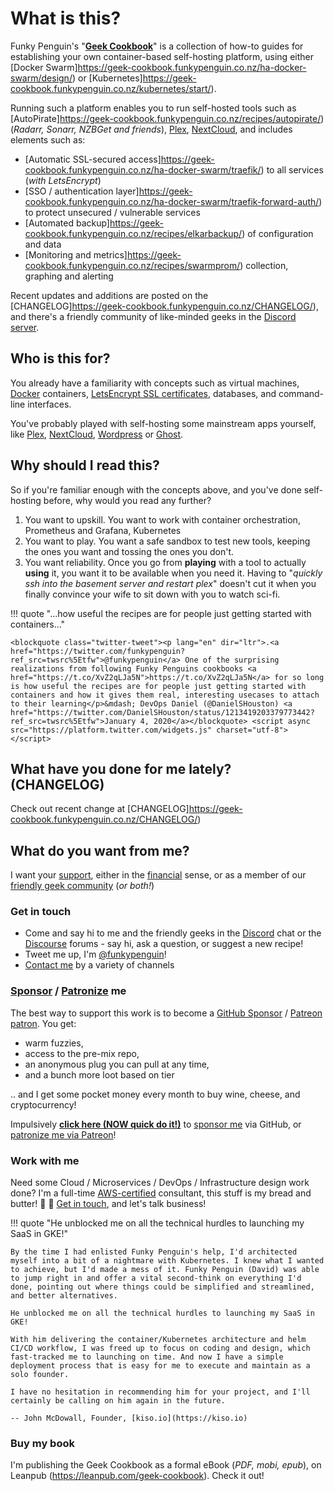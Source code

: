 # What is this?

Funky Penguin's "**[Geek Cookbook](https://geek-cookbook.funkypenguin.co.nz)**" is a collection of how-to guides for establishing your own container-based self-hosting platform, using either [Docker Swarm]https://geek-cookbook.funkypenguin.co.nz/ha-docker-swarm/design/) or [Kubernetes]https://geek-cookbook.funkypenguin.co.nz/kubernetes/start/). 

Running such a platform enables you to run self-hosted tools such as [AutoPirate]https://geek-cookbook.funkypenguin.co.nz/recipes/autopirate/) (*Radarr, Sonarr, NZBGet and friends*), [Plex][plex], [NextCloud][nextcloud], and includes elements such as:

* [Automatic SSL-secured access]https://geek-cookbook.funkypenguin.co.nz/ha-docker-swarm/traefik/) to all services (*with LetsEncrypt*)
* [SSO / authentication layer]https://geek-cookbook.funkypenguin.co.nz/ha-docker-swarm/traefik-forward-auth/) to protect unsecured / vulnerable services
* [Automated backup]https://geek-cookbook.funkypenguin.co.nz/recipes/elkarbackup/) of configuration and data
* [Monitoring and metrics]https://geek-cookbook.funkypenguin.co.nz/recipes/swarmprom/) collection, graphing and alerting

Recent updates and additions are posted on the [CHANGELOG]https://geek-cookbook.funkypenguin.co.nz/CHANGELOG/), and there's a friendly community of like-minded geeks in the [Discord server](http://chat.funkypenguin.co.nz).

## Who is this for?

You already have a familiarity with concepts such as virtual machines, [Docker](https://www.docker.com/) containers, [LetsEncrypt SSL certificates](https://letsencrypt.org/), databases, and command-line interfaces.

You've probably played with self-hosting some mainstream apps yourself, like [Plex][plex], [NextCloud][nextcloud], [Wordpress][wordpress] or [Ghost][ghost].

## Why should I read this?

So if you're familiar enough with the concepts above, and you've done self-hosting before, why would you read any further?

1. You want to upskill. You want to work with container orchestration, Prometheus and Grafana, Kubernetes
2. You want to play. You want a safe sandbox to test new tools, keeping the ones you want and tossing the ones you don't.
3. You want reliability. Once you go from __playing__ with a tool to actually __using__ it, you want it to be available when you need it. Having to "*quickly ssh into the basement server and restart plex*" doesn't cut it when you finally convince your wife to sit down with you to watch sci-fi.

!!! quote "...how useful the recipes are for people just getting started with containers..."

    <blockquote class="twitter-tweet"><p lang="en" dir="ltr">.<a href="https://twitter.com/funkypenguin?ref_src=twsrc%5Etfw">@funkypenguin</a> One of the surprising realizations from following Funky Penguins cookbooks <a href="https://t.co/XvZ2qLJa5N">https://t.co/XvZ2qLJa5N</a> for so long is how useful the recipes are for people just getting started with containers and how it gives them real, interesting usecases to attach to their learning</p>&mdash; DevOps Daniel (@DanielSHouston) <a href="https://twitter.com/DanielSHouston/status/1213419203379773442?ref_src=twsrc%5Etfw">January 4, 2020</a></blockquote> <script async src="https://platform.twitter.com/widgets.js" charset="utf-8"></script>


## What have you done for me lately? (CHANGELOG)

Check out recent change at [CHANGELOG]https://geek-cookbook.funkypenguin.co.nz/CHANGELOG/)

## What do you want from me?

I want your [support][github_sponsor], either in the [financial][github_sponsor] sense, or as a member of our [friendly geek community][discord] (*or both!*)

### Get in touch 

* Come and say hi to me and the friendly geeks in the [Discord][discord] chat or the [Discourse][discourse] forums - say hi, ask a question, or suggest a new recipe!
* Tweet me up, I'm [@funkypenguin][twitter]! 
* [Contact me][contact] by a variety of channels


### [Sponsor][github_sponsor] / [Patronize][patreon] me 

The best way to support this work is to become a [GitHub Sponsor](https://github.com/sponsors/funkypenguin) / [Patreon patron][patreon]. You get:

* warm fuzzies,
* access to the pre-mix repo,
* an anonymous plug you can pull at any time,
* and a bunch more loot based on tier

.. and I get some pocket money every month to buy wine, cheese, and cryptocurrency!  

Impulsively **[click here (NOW quick do it!)][github_sponsor]** to [sponsor me][github_sponsor] via GitHub, or [patronize me via Patreon][patreon]!


### Work with me 

Need some Cloud / Microservices / DevOps / Infrastructure design work done? I'm a full-time [AWS-certified][aws_cert] consultant, this stuff is my bread and butter! :bread: :fork_and_knife: [Get in touch][contact], and let's talk business!

[plex]:	            https://www.plex.tv/
[nextcloud]:        https://nextcloud.com/
[wordpress]:	    https://wordpress.org/
[ghost]:	        https://ghost.io/
[discord]:          http://chat.funkypenguin.co.nz
[patreon]:	        https://www.patreon.com/bePatron?u=6982506
[github_sponsor]:   https://github.com/sponsors/funkypenguin
[github]:           https://github.com/sponsors/funkypenguin
[discourse]:	    https://discourse.geek-kitchen.funkypenguin.co.nz/
[twitter]:	        https://twitter.com/funkypenguin
[contact]:	        https://www.funkypenguin.co.nz
[aws_cert]:	        https://www.certmetrics.com/amazon/public/badge.aspx?i=4&t=c&d=2019-02-22&ci=AWS00794574

!!! quote "He unblocked me on all the technical hurdles to launching my SaaS in GKE!"

    By the time I had enlisted Funky Penguin's help, I'd architected myself into a bit of a nightmare with Kubernetes. I knew what I wanted to achieve, but I'd made a mess of it. Funky Penguin (David) was able to jump right in and offer a vital second-think on everything I'd done, pointing out where things could be simplified and streamlined, and better alternatives. 

    He unblocked me on all the technical hurdles to launching my SaaS in GKE! 

    With him delivering the container/Kubernetes architecture and helm CI/CD workflow, I was freed up to focus on coding and design, which fast-tracked me to launching on time. And now I have a simple deployment process that is easy for me to execute and maintain as a solo founder. 

    I have no hesitation in recommending him for your project, and I'll certainly be calling on him again in the future.

    -- John McDowall, Founder, [kiso.io](https://kiso.io) 

### Buy my book 

I'm publishing the Geek Cookbook as a formal eBook (*PDF, mobi, epub*), on Leanpub (https://leanpub.com/geek-cookbook). Check it out!